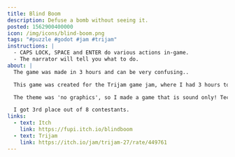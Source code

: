 ```yaml
---
title: Blind Boom
description: Defuse a bomb without seeing it.
posted: 1562900400000
icon: /img/icons/blind-boom.png
tags: "#puzzle #godot #jam #trijam"
instructions: |
  - CAPS LOCK, SPACE and ENTER do various actions in-game.
  - The narrator will tell you what to do.
about: |
  The game was made in 3 hours and can be very confusing..

  This game was created for the Trijam game jam, where I had 3 hours to make a game.

  The theme was 'no graphics', so I made a game that is sound only! Technically my only game that can be played by blind people, though to my knowledge no blind person has played it yet so I can't be sure. :d

  I got 3rd place out of 8 contestants.
links:
  - text: Itch
    link: https://fupi.itch.io/blindboom
  - text: Trijam
    link: https://itch.io/jam/trijam-27/rate/449761
---
```


<itch url="https://itch.io/embed-upload/1534919?color=000000"></itch>
